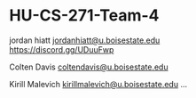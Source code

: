 # HU-CS-271-Team-4

jordan hiatt
jordanhiatt@u.boisestate.edu  
https://discord.gg/UDuuFwp

Colten Davis
coltendavis@u.boisestate.edu

Kirill Malevich
kirillmalevich@u.boisestate.edu
...<link to discord>
